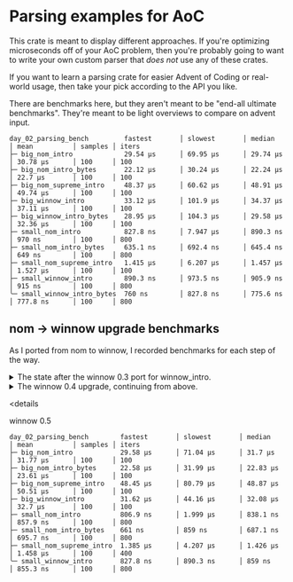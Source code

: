 # Parsing examples for AoC

This crate is meant to display different approaches. If you're optimizing microseconds off of your AoC problem, then you're probably going to want to write your own custom parser that _does not_ use any of these crates.

If you want to learn a parsing crate for easier Advent of Coding or real-world usage, then take your pick according to the API you like.

There are benchmarks here, but they aren't meant to be "end-all ultimate benchmarks". They're meant to be light overviews to compare on advent input.

```
day_02_parsing_bench         fastest       │ slowest       │ median        │ mean          │ samples │ iters
├─ big_nom_intro             29.54 µs      │ 69.95 µs      │ 29.74 µs      │ 30.78 µs      │ 100     │ 100
├─ big_nom_intro_bytes       22.12 µs      │ 30.24 µs      │ 22.24 µs      │ 22.7 µs       │ 100     │ 100
├─ big_nom_supreme_intro     48.37 µs      │ 60.62 µs      │ 48.91 µs      │ 49.74 µs      │ 100     │ 100
├─ big_winnow_intro          33.12 µs      │ 101.9 µs      │ 34.37 µs      │ 37.11 µs      │ 100     │ 100
├─ big_winnow_intro_bytes    28.95 µs      │ 104.3 µs      │ 29.58 µs      │ 32.36 µs      │ 100     │ 100
├─ small_nom_intro           827.8 ns      │ 7.947 µs      │ 890.3 ns      │ 970 ns        │ 100     │ 800
├─ small_nom_intro_bytes     635.1 ns      │ 692.4 ns      │ 645.4 ns      │ 649 ns        │ 100     │ 800
├─ small_nom_supreme_intro   1.415 µs      │ 6.207 µs      │ 1.457 µs      │ 1.527 µs      │ 100     │ 100
├─ small_winnow_intro        890.3 ns      │ 973.5 ns      │ 905.9 ns      │ 915 ns        │ 100     │ 800
╰─ small_winnow_intro_bytes  760 ns        │ 827.8 ns      │ 775.6 ns      │ 777.8 ns      │ 100     │ 800
```

## nom -> winnow upgrade benchmarks

As I ported from nom to winnow, I recorded benchmarks for each step of the way.

<details><summary>The state after the winnow 0.3 port for winnow_intro.</summary>

```
day_02_parsing_bench        fastest       │ slowest       │ median        │ mean          │ samples │ iters
├─ big_nom_intro            30.49 µs      │ 74.41 µs      │ 30.74 µs      │ 31.56 µs      │ 100     │ 100
├─ big_nom_intro_bytes      22.37 µs      │ 33.79 µs      │ 22.49 µs      │ 23.06 µs      │ 100     │ 100
├─ big_nom_supreme_intro    44.95 µs      │ 52.33 µs      │ 45.24 µs      │ 45.79 µs      │ 100     │ 100
├─ big_winnow_intro         30.62 µs      │ 42.79 µs      │ 31.04 µs      │ 31.92 µs      │ 100     │ 100
├─ small_nom_intro          832.9 ns      │ 937.1 ns      │ 848.6 ns      │ 857.5 ns      │ 100     │ 800
├─ small_nom_intro_bytes    645.5 ns      │ 739.3 ns      │ 655.9 ns      │ 661 ns        │ 100     │ 800
├─ small_nom_supreme_intro  1.301 µs      │ 1.478 µs      │ 1.322 µs      │ 1.335 µs      │ 100     │ 400
╰─ small_winnow_intro       864.1 ns      │ 984 ns        │ 879.8 ns      │ 886.4 ns      │ 100     │ 800
```

</details>

<details><summary>The winnow 0.4 upgrade, continuing from above.</summary>

```
day_02_parsing_bench        fastest       │ slowest       │ median        │ mean          │ samples │ iters
├─ big_nom_intro            31.16 µs      │ 72.58 µs      │ 33.29 µs      │ 33.24 µs      │ 100     │ 100
├─ big_nom_intro_bytes      22.45 µs      │ 31.91 µs      │ 23.2 µs       │ 23.58 µs      │ 100     │ 100
├─ big_nom_supreme_intro    41.29 µs      │ 49.58 µs      │ 41.87 µs      │ 42.78 µs      │ 100     │ 100
├─ big_winnow_intro         32.7 µs       │ 43.04 µs      │ 32.95 µs      │ 33.54 µs      │ 100     │ 100
├─ small_nom_intro          864.1 ns      │ 1.051 µs      │ 916.1 ns      │ 921.4 ns      │ 100     │ 400
├─ small_nom_intro_bytes    650.6 ns      │ 744.5 ns      │ 676.8 ns      │ 681.1 ns      │ 100     │ 800
├─ small_nom_supreme_intro  1.082 µs      │ 1.28 µs       │ 1.114 µs      │ 1.124 µs      │ 100     │ 400
╰─ small_winnow_intro       853.8 ns      │ 958 ns        │ 890.3 ns      │ 894.4 ns      │ 100     │ 800
```

</details>

<details<summary>winnow 0.5</summary>

```
day_02_parsing_bench        fastest       │ slowest       │ median        │ mean          │ samples │ iters
├─ big_nom_intro            29.58 µs      │ 71.04 µs      │ 31.7 µs       │ 31.77 µs      │ 100     │ 100
├─ big_nom_intro_bytes      22.58 µs      │ 31.99 µs      │ 22.83 µs      │ 23.61 µs      │ 100     │ 100
├─ big_nom_supreme_intro    48.45 µs      │ 80.79 µs      │ 48.87 µs      │ 50.51 µs      │ 100     │ 100
├─ big_winnow_intro         31.62 µs      │ 44.16 µs      │ 32.08 µs      │ 32.7 µs       │ 100     │ 100
├─ small_nom_intro          806.9 ns      │ 1.999 µs      │ 838.1 ns      │ 857.9 ns      │ 100     │ 800
├─ small_nom_intro_bytes    661 ns        │ 859 ns        │ 687.1 ns      │ 695.7 ns      │ 100     │ 800
├─ small_nom_supreme_intro  1.385 µs      │ 4.207 µs      │ 1.426 µs      │ 1.458 µs      │ 100     │ 400
╰─ small_winnow_intro       827.8 ns      │ 890.3 ns      │ 859 ns        │ 855.3 ns      │ 100     │ 800
```

</details>
